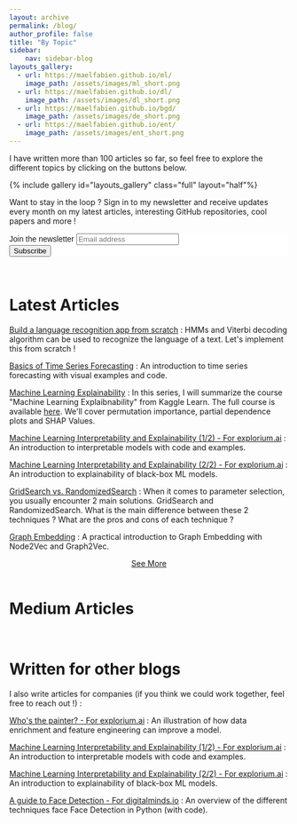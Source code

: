 ```yaml
---
layout: archive
permalink: /blog/
author_profile: false
title: "By Topic"
sidebar:
    nav: sidebar-blog
layouts_gallery:
  - url: https://maelfabien.github.io/ml/
    image_path: /assets/images/ml_short.png
  - url: https://maelfabien.github.io/dl/
    image_path: /assets/images/dl_short.png
  - url: https://maelfabien.github.io/bgd/
    image_path: /assets/images/de_short.png
  - url: https://maelfabien.github.io/ent/
    image_path: /assets/images/ent_short.png
---
```


I have written more than 100 articles so far, so feel free to explore the different topics by clicking on the buttons below.

{% include gallery id="layouts_gallery" class="full" layout="half"%}

<!--End mc_embed_signup-->

Want to stay in the loop ? Sign in to my newsletter and receive updates every month on my latest articles, interesting GitHub repositories, cool papers and more !

<link href="//cdn-images.mailchimp.com/embedcode/horizontal-slim-10_7.css" rel="stylesheet" type="text/css">

<div id="mc_embed_signup" style="background:#fff; clear:left; font:14px Helvetica,Arial,sans-serif; width:100%;">
<form action="https://gmail.us3.list-manage.com/subscribe/post?u=c76a8e2ec2bd989affb9a074f&amp;id=4646542adb" method="post" id="mc-embedded-subscribe-form" name="mc-embedded-subscribe-form" class="validate" target="_blank" novalidate>
<div id="mc_embed_signup_scroll">
<label for="mce-EMAIL">Join the newsletter </label>
<input type="email" value="" name="EMAIL" class="email" id="mce-EMAIL" placeholder="Email address" required>
<div style="position: absolute; left: -5000px;" aria-hidden="true"><input type="text" name="b_c76a8e2ec2bd989affb9a074f_4646542adb" tabindex="-1" value=""></div>
<div class="clear"><input type="submit" value="Subscribe" name="subscribe" id="mc-embedded-subscribe" class="button"></div>
</div>
</form>
</div>

<br>

# Latest Articles

[Build a language recognition app from scratch](https://maelfabien.github.io/machinelearning/HMM_3/) : HMMs and Viterbi decoding algorithm can be used to recognize the language of a text. Let's implement this from scratch !

[Basics of Time Series Forecasting](https://maelfabien.github.io/statistics/TimeSeries3/) : An introduction to time series forecasting with visual examples and code.

[Machine Learning Explainability](https://maelfabien.github.io/machinelearning/Explainability/) : In this series, I will summarize the course "Machine Learning Explaibnability" from Kaggle Learn. The full course is available [here](https://www.kaggle.com/learn/machine-learning-explainability). We'll cover permutation importance, partial dependence plots and SHAP Values.

[Machine Learning Interpretability and Explainability (1/2) - For explorium.ai](https://www.explorium.ai/blog/interpretability-and-explainability-part-1/) : An introduction to interpretable models with code and examples.

[Machine Learning Interpretability and Explainability (2/2) - For explorium.ai](https://www.explorium.ai/blog/interpretability-and-explainability-part-2/) : An introduction to explainability of black-box ML models.

[GridSearch vs. RandomizedSearch](https://maelfabien.github.io/machinelearning/GridRand/) : When it comes to parameter selection, you usually encounter 2 main solutions. GridSearch and RandomizedSearch. What is the main difference between these 2 techniques ? What are the pros and cons of each technique ?

[Graph Embedding](https://maelfabien.github.io/machinelearning/graph_5/) : A practical introduction to Graph Embedding with Node2Vec and Graph2Vec.

<center><a href="https://maelfabien.github.io/year-archive/#">See More</a></center>

<br>

# Medium Articles

<div id="medium-widget"></div>
<script src="https://medium-widget.pixelpoint.io/widget.js"></script>
<script>MediumWidget.Init({renderTo: '#medium-widget', params: {"resource":"https://medium.com/@mael.fabien","postsPerLine":1,"limit":10,"picture":"big","fields":["description","author","claps","publishAt"],"ratio":"landscape"}})</script>

<br>

# Written for other blogs

I also write articles for companies (if you think we could work together, feel free to reach out !) :

[Who's the painter? - For explorium.ai](https://www.explorium.ai/blog/whos-the-painter/) : An illustration of how data enrichment and feature engineering can improve a model.

[Machine Learning Interpretability and Explainability (1/2) - For explorium.ai](https://www.explorium.ai/blog/interpretability-and-explainability-part-1/) : An introduction to interpretable models with code and examples.

[Machine Learning Interpretability and Explainability (2/2) - For explorium.ai](https://www.explorium.ai/blog/interpretability-and-explainability-part-2/) : An introduction to explainability of black-box ML models.

[A guide to Face Detection - For digitalminds.io](https://www.digitalminds.io/blog/a_guide_to_face_detection_in_python) : An overview of the different techniques face Face Detection in Python (with code).

<script type="text/javascript" src="//downloads.mailchimp.com/js/signup-forms/popup/unique-methods/embed.js" data-dojo-config="usePlainJson: true, isDebug: false"></script><script type="text/javascript">window.dojoRequire(["mojo/signup-forms/Loader"], function(L) { L.start({"baseUrl":"mc.us3.list-manage.com","uuid":"c76a8e2ec2bd989affb9a074f","lid":"4646542adb","uniqueMethods":true}) })</script>